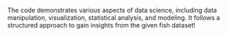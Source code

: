 The code demonstrates various aspects of data science, including data manipulation, visualization, statistical analysis, and modeling. It follows a structured approach to gain insights from the given fish dataset!